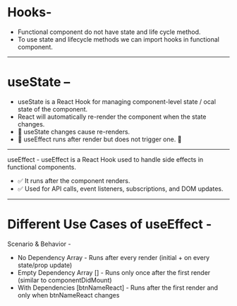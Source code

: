 Hooks-
======
* Functional component do not have state and life cycle method.
* To use state and lifecycle methods we can import hooks in functional component.

---------------------------------------------------------------------------------------------

useState – 
============
* useState is a React Hook for managing component-level state / ocal state of the component.
* React will automatically re-render the component when the state changes.
* 📌 useState changes cause re-renders.
* 📌 useEffect runs after render but does not trigger one. 🚀

---------------------------------------------------------------------------------------------

useEffect - useEffect is a React Hook used to handle side effects in functional components.
* ✅ It runs after the component renders.
* ✅ Used for API calls, event listeners, subscriptions, and DOM updates.

---------------------------------------------------------------------------------------------

Different Use Cases of useEffect -
==================================

Scenario & Behavior -

* No Dependency Array	-  Runs after every render (initial + on every state/prop update)
* Empty Dependency Array [] -	Runs only once after the first render (similar to componentDidMount)
* With Dependencies [btnNameReact] -	Runs after the first render and only when btnNameReact changes
